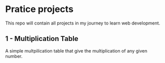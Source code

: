 # Pratice projects

This repo will contain all projects in my journey to learn web development.

## 1 - Multiplication Table

A simple multpilication table that give the multiplication of any given number.
